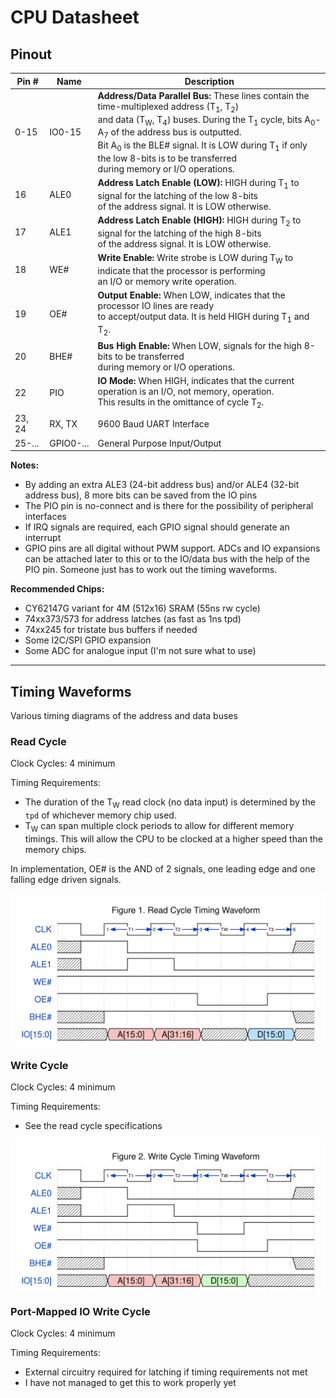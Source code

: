 # CPU Datasheet

## Pinout

| Pin # | Name | Description |
|-|-|-|
| 0-15 | IO0-15 | **Address/Data Parallel Bus:** These lines contain the time-multiplexed address (T<sub>1</sub>, T<sub>2</sub>)<br>and data (T<sub>W</sub>, T<sub>4</sub>) buses. During the T<sub>1</sub> cycle, bits A<sub>0</sub>-A<sub>7</sub> of the address bus is outputted.<br>Bit A<sub>0</sub> is the BLE# signal. It is LOW during T<sub>1</sub> if only the low 8-bits is to be transferred<br>during memory or I/O operations. |
| 16 | ALE0 | **Address Latch Enable (LOW):** HIGH during T<sub>1</sub> to signal for the latching of the low 8-bits<br>of the address signal. It is LOW otherwise. |
| 17 | ALE1 | **Address Latch Enable (HIGH):** HIGH during T<sub>2</sub> to signal for the latching of the high 8-bits<br>of the address signal. It is LOW otherwise. |
| 18 | WE# | **Write Enable:** Write strobe is LOW during T<sub>W</sub> to indicate that the processor is performing<br>an I/O or memory write operation. |
| 19 | OE# | **Output Enable:** When LOW, indicates that the processor IO lines are ready<br>to accept/output data. It is held HIGH during T<sub>1</sub> and T<sub>2</sub>. |
| 20 | BHE# | **Bus High Enable:** When LOW, signals for the high 8-bits to be transferred<br>during memory or I/O operations. |
| 22 | PIO | **IO Mode:** When HIGH, indicates that the current operation is an I/O, not memory, operation.<br>This results in the omittance of cycle T<sub>2</sub>. |
| 23, 24 | RX, TX | 9600 Baud UART Interface |
| 25-... | GPIO0-... | General Purpose Input/Output |

**Notes:**
- By adding an extra ALE3 (24-bit address bus) and/or ALE4 (32-bit address bus), 8 more bits can be saved from the IO pins
- The PIO pin is no-connect and is there for the possibility of peripheral interfaces
- If IRQ signals are required, each GPIO signal should generate an interrupt
- GPIO pins are all digital without PWM support. ADCs and IO expansions can be attached later to this or to the IO/data bus with the help of the PIO pin. Someone just has to work out the timing waveforms.

**Recommended Chips:**
- CY62147G variant for 4M (512x16) SRAM (55ns rw cycle)
- 74xx373/573 for address latches (as fast as 1ns tpd)
- 74xx245 for tristate bus buffers if needed
- Some I2C/SPI GPIO expansion
- Some ADC for analogue input (I'm not sure what to use)

---
## Timing Waveforms

Various timing diagrams of the address and data buses

### Read Cycle

Clock Cycles: 4 minimum

Timing Requirements:
- The duration of the T<sub>W</sub> read clock (no data input) is determined by the `tpd` of whichever memory chip used.
- T<sub>W</sub> can span multiple clock periods to allow for different memory timings. This will allow the CPU to be clocked at a higher speed than the memory chips.

In implementation, OE# is the AND of 2 signals, one leading edge and one falling edge driven signals.

<!-- WAVEDROM JSON FILE
{ signal: [
  { name: "CLK",		wave: "hlhlhlhlhlh", node: "..1.2.3.4.5" },
  { name: "ALE0",		wave: "xh.l......x" },
  { name: "ALE1",		wave: "xl.h.l....." },
  { name: "WE#",		wave: "h.........." },
  { name: "OE#",		wave: "h.....l..h." },
  { name: "BHE#",		wave: "x.h.......x" },
  { name: "IO[15:0]",	wave: "x.9.9.x.5.x", data:[ "A[15:0]", "A[31:16]", "D[15:0]" ] },],
  head: { text: "Figure 1. Read Cycle Timing Waveform" },
  edge: [ '1<->2 T1', '2<->3 T2', '3<->4 TW', '4<->5 T3' ]
} -->

![](images/cpu-wave1.svg)

### Write Cycle

Clock Cycles: 4 minimum

Timing Requirements:
- See the read cycle specifications

<!-- WAVEDROM JSON FILE
{ signal: [
  { name: "CLK",		wave: "hlhlhlhlhlh", node: "..1.2.3.4.5" },
  { name: "ALE0",		wave: "xh.l......x" },
  { name: "ALE1",		wave: "xl.h.l....." },
  { name: "WE#",		wave: "h.....l.h.." },
  { name: "OE#",		wave: "h.....l..h." },
  { name: "BHE#",		wave: "x.h.......x" },
  { name: "IO[15:0]",	wave: "x.9.9.7.x..", data:[ "A[15:0]", "A[31:16]", "D[15:0]" ] },],
  head: { text: "Figure 2. Write Cycle Timing Waveform" },
  edge: [ '1<->2 T1', '2<->3 T2', '3<->4 TW', '4<->5 T3' ]
} -->
![](images/cpu-wave2.svg)

### Port-Mapped IO Write Cycle

Clock Cycles: 4 minimum

Timing Requirements:
- External circuitry required for latching if timing requirements not met
- I have not managed to get this to work properly yet

<!-- ![](images/cpu-wave3.svg) -->
